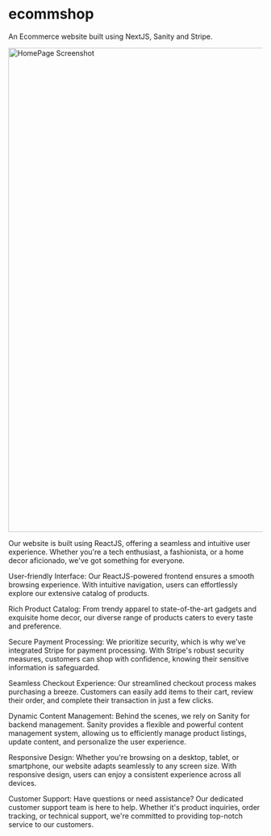 # ecommshop
An Ecommerce website built using NextJS, Sanity and Stripe.

<img width="959" alt="HomePage Screenshot" src="https://github.com/LogesS25/ecommshop/assets/122730945/ca1b0bcd-3dba-4d5a-969b-f8102d780235">


Our website is built using ReactJS, offering a seamless and intuitive user experience. Whether you're a tech enthusiast, a fashionista, or a home decor aficionado, we've got something for everyone.

User-friendly Interface: Our ReactJS-powered frontend ensures a smooth browsing experience. With intuitive navigation, users can effortlessly explore our extensive catalog of products.

Rich Product Catalog: From trendy apparel to state-of-the-art gadgets and exquisite home decor, our diverse range of products caters to every taste and preference.

Secure Payment Processing: We prioritize security, which is why we've integrated Stripe for payment processing. With Stripe's robust security measures, customers can shop with confidence, knowing their sensitive information is safeguarded.

Seamless Checkout Experience: Our streamlined checkout process makes purchasing a breeze. Customers can easily add items to their cart, review their order, and complete their transaction in just a few clicks.

Dynamic Content Management: Behind the scenes, we rely on Sanity for backend management. Sanity provides a flexible and powerful content management system, allowing us to efficiently manage product listings, update content, and personalize the user experience.

Responsive Design: Whether you're browsing on a desktop, tablet, or smartphone, our website adapts seamlessly to any screen size. With responsive design, users can enjoy a consistent experience across all devices.

Customer Support: Have questions or need assistance? Our dedicated customer support team is here to help. Whether it's product inquiries, order tracking, or technical support, we're committed to providing top-notch service to our customers.
